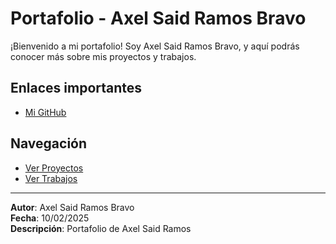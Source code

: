 # Portafolio - Axel Said Ramos Bravo

¡Bienvenido a mi portafolio! Soy Axel Said Ramos Bravo, y aquí podrás conocer más sobre mis proyectos y trabajos.

## Enlaces importantes

- [Mi GitHub](https://github.com/axbr-rdx/axbr-rdx.github.io)

## Navegación

- [Ver Proyectos](proyectos.md)
- [Ver Trabajos](trabajos.md)

---

**Autor**: Axel Said Ramos Bravo  
**Fecha**: 10/02/2025  
**Descripción**: Portafolio de Axel Said Ramos
